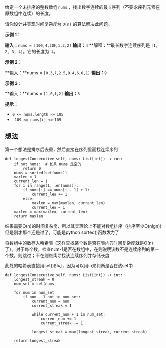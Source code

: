 给定一个未排序的整数数组 `nums` ，找出数字连续的最长序列（不要求序列元素在原数组中连续）的长度。

请你设计并实现时间复杂度为 `O(n)` 的算法解决此问题。

**示例 1：**

**输入：**`nums = [100,4,200,1,3,2]`
**输出：**`4`
**解释：**最长数字连续序列是 `[1, 2, 3, 4]`。它的长度为` 4`。

**示例 2：**

**输入：**nums = `[0,3,7,2,5,8,4,6,0,1]`
**输出：**`9`

**示例 3：**

**输入：**nums = `[1,0,1,2]`
**输出：**`3`

**提示：**

- `0 <= nums.length <= 105`
- `-109 <= nums[i] <= 109`

## 想法

第一个想法是排序后去重，然后直接在序列里面找连续序列


	def longestConsecutive(self, nums: List[int]) -> int:
		if not nums:  # 如果 nums 是空的
			return 0
		nums = sorted(set(nums))  
		maxlen = 1  
		current_len = 1  
		for i in range(1, len(nums)):
			if nums[i] == nums[i - 1] + 1:  
				current_len += 1
			else:
				maxlen = max(maxlen, current_len)  
				current_len = 1  
		maxlen = max(maxlen, current_len)  
		return maxlen

结果需要O(n)的时间复杂度，所以其实理论上不能对数组排序（排序至少O(nlgn)) 但是刚才那个还是过了，可能是python sorted()函数发力了

将数组中的数存入哈希表（这样查找某个数是否在表内的时间复杂度就是O(n)了）。对于每个数，检查num-1是否在数组中，在则说明该数不是连续序列的第一个数，则跳过；不在则继续寻找该连续序列并存储长度

此处的哈希表直接用set()即可，因为可以用in来判断是否在该set中


    def longestConsecutive(self, nums: List[int]) -> int:
        longest_streak = 0
        num_set = set(nums)

        for num in num_set:
            if num - 1 not in num_set:
                current_num = num
                current_streak = 1

                while current_num + 1 in num_set:
                    current_num += 1
                    current_streak += 1

                longest_streak = max(longest_streak, current_streak)

        return longest_streak
